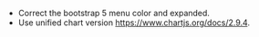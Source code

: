 - Correct the bootstrap 5 menu color and expanded.
- Use unified chart version https://www.chartjs.org/docs/2.9.4.